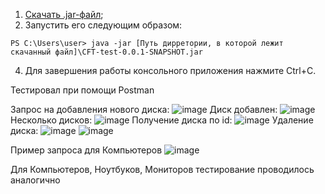 
1. [Скачать .jar-файл](https://github.com/Zertalian1/CFT-test-task/raw/master/target/CFT-test-0.0.1-SNAPSHOT.jar);
2. Запустить его следующим образом:

````
PS C:\Users\user> java -jar [Путь дирретории, в которой лежит скачанный файл]\CFT-test-0.0.1-SNAPSHOT.jar
````

4. Для завершения работы консольного приложения нажмите Ctrl+C.

Тестировал при помощи Postman

Запрос на добавления нового диска:
![image](https://user-images.githubusercontent.com/91644941/221107438-ddd4c5e6-722b-4728-aed0-4069c7af436c.png)
Диск добавлен:
![image](https://user-images.githubusercontent.com/91644941/221107531-041aa40b-ce69-45d4-9693-163c8b2cfd4c.png)
Несколько дисков:
![image](https://user-images.githubusercontent.com/91644941/221108551-1826d4da-740a-4514-ab52-d5871cca3c58.png)
Получение диска по id:
![image](https://user-images.githubusercontent.com/91644941/221108483-bc683aec-98dc-4e7f-a5a2-4bd5c2853451.png)
Удаление диска:
![image](https://user-images.githubusercontent.com/91644941/221108666-df12fa06-2ead-41ea-9fdc-a2ed8657bf81.png)
![image](https://user-images.githubusercontent.com/91644941/221108781-2abc57db-6ba3-45c1-a1c5-2d910e47836c.png)

Пример запроса для Компьютеров
![image](https://user-images.githubusercontent.com/91644941/221109256-db82d2c9-7827-4daa-b0d4-a0b816d5c413.png)


Для Компьютеров, Ноутбуков, Мониторов тестирование проводилось аналогично

